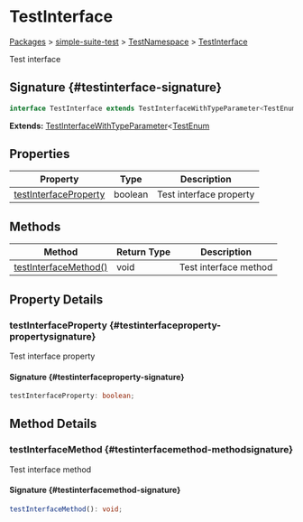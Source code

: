 # TestInterface

[Packages](./index) &gt; [simple-suite-test](./simple-suite-test) &gt; [TestNamespace](./simple-suite-test/testnamespace-namespace) &gt; [TestInterface](./simple-suite-test/testnamespace/testinterface-interface)

Test interface

## Signature {#testinterface-signature}

```typescript
interface TestInterface extends TestInterfaceWithTypeParameter<TestEnum> 
```
<b>Extends:</b> [TestInterfaceWithTypeParameter](./simple-suite-test/testinterfacewithtypeparameter-interface)<!-- -->&lt;[TestEnum](./simple-suite-test/testnamespace-namespace#testenum-enum)

## Properties

|  Property | Type | Description |
|  --- | --- | --- |
|  [testInterfaceProperty](./simple-suite-test/testnamespace/testinterface-interface#testinterfaceproperty-propertysignature) | boolean | Test interface property |

## Methods

|  Method | Return Type | Description |
|  --- | --- | --- |
|  [testInterfaceMethod()](./simple-suite-test/testnamespace/testinterface-interface#testinterfacemethod-methodsignature) | void | Test interface method |

## Property Details

### testInterfaceProperty {#testinterfaceproperty-propertysignature}

Test interface property

#### Signature {#testinterfaceproperty-signature}

```typescript
testInterfaceProperty: boolean;
```

## Method Details

### testInterfaceMethod {#testinterfacemethod-methodsignature}

Test interface method

#### Signature {#testinterfacemethod-signature}

```typescript
testInterfaceMethod(): void;
```